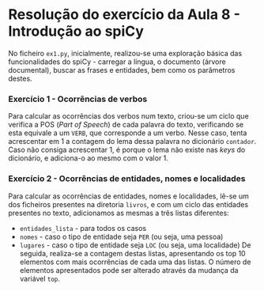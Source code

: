 # Resolução do exercício da Aula 8 - Introdução ao spiCy

No ficheiro `ex1.py`, inicialmente, realizou-se uma exploração básica das funcionalidades do spiCy - carregar a língua, o documento (árvore documental), buscar as frases e entidades, bem como os parâmetros destes.

### Exercício 1 - Ocorrências de verbos

Para calcular as ocorrências dos verbos num texto, criou-se um ciclo que verifica a POS (*Part of Speech*) de cada palavra do texto, verificando se esta equivale a um `VERB`, que corresponde a um verbo. Nesse caso, tenta acrescentar em 1 a contagem do lema dessa palavra no dicionário `contador`. Caso não consiga acrescentar 1, é porque o lema não existe nas *keys* do dicionário, e adiciona-o ao mesmo com o valor 1.

### Exercício 2 - Ocorrências de entidades, nomes e localidades

Para calcular as ocorrências de entidades, nomes e localidades, lê-se um dos ficheiros presentes na diretoria `livros`, e com um ciclo das entidades presentes no texto, adicionamos as mesmas a três listas diferentes:
- `entidades_lista` - para todos os casos
- `nomes` - caso o tipo de entidade seja `PER` (ou seja, uma pessoa)
- `lugares` - caso o tipo de entidade seja `LOC` (ou seja, uma localidade)
De seguida, realiza-se a contagem destas listas, apresentando os top 10 elementos com mais ocorrências de cada uma das listas. O número de elementos apresentados pode ser alterado através da mudança da variável `top`.